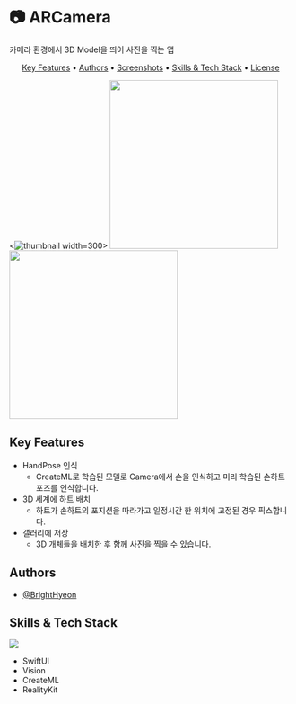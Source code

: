 # 📷 ARCamera
카메라 환경에서 3D Model을 띄어 사진을 찍는 앱

<p align="center">
  <a href="#Key-Features">Key Features</a> •
  <a href="#Authors">Authors</a> •
  <a href="#Screenshots">Screenshots</a> •
  <a href="#Skills--Tech-Stack">Skills & Tech Stack</a> •
  <a href="#License">License</a>
</p>

<![thumbnail](https://user-images.githubusercontent.com/95853235/190576378-778eb5fb-5463-4036-b5b9-3c8624c07f6a.JPG) width=300>
<img src="https://user-images.githubusercontent.com/95853235/190576378-778eb5fb-5463-4036-b5b9-3c8624c07f6a.JPG" width=300>
<img src="https://user-images.githubusercontent.com/95853235/190576378-778eb5fb-5463-4036-b5b9-3c8624c07f6a.JPG" width=300>


## Key Features

* HandPose 인식
  - CreateML로 학습된 모델로 Camera에서 손을 인식하고 미리 학습된 손하트 포즈를 인식합니다.
* 3D 세계에 하트 배치
  - 하트가 손하트의 포지션을 따라가고 일정시간 한 위치에 고정된 경우 픽스합니다.
* 갤러리에 저장
  - 3D 개체들을 배치한 후 함께 사진을 찍을 수 있습니다.
  

## Authors

- [@BrightHyeon](https://github.com/BrightHyeon)


## Skills & Tech Stack
<img src="https://img.shields.io/badge/Swift-F05138?style=for-the-badge&logo=Swift&logoColor=white"><br>
* SwiftUI
* Vision
* CreateML
* RealityKit
